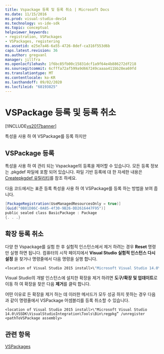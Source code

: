 ```yaml
---
title: Vspackage 등록 및 등록 취소 | Microsoft Docs
ms.date: 11/15/2016
ms.prod: visual-studio-dev14
ms.technology: vs-ide-sdk
ms.topic: conceptual
helpviewer_keywords:
- registration, VSPackages
- VSPackages, registering
ms.assetid: e25e7a46-6a55-4726-8def-ca316f553d6b
caps.latest.revision: 36
ms.author: gregvanl
manager: jillfra
ms.openlocfilehash: 1f6bc85fb00c15831dcf1a9f64e4b886272df218
ms.sourcegitcommit: 6cfffa72af599a9d667249caaaa411bb28ea69fd
ms.translationtype: MT
ms.contentlocale: ko-KR
ms.lasthandoff: 09/02/2020
ms.locfileid: "68193825"
---
```

# <a name="registering-and-unregistering-vspackages"></a>VSPackage 등록 및 등록 취소
[!INCLUDE[vs2017banner](../includes/vs2017banner.md)]

특성을 사용 하 여 VSPackage를 등록 하지만  
  
## <a name="registering-a-vspackage"></a>VSPackage 등록  
 특성을 사용 하 여 관리 되는 Vspackage의 등록을 제어할 수 있습니다. 모든 등록 정보는 .pkgdef 파일에 포함 되어 있습니다. 파일 기반 등록에 대 한 자세한 내용은 [Createpkgdef 유틸리티](../extensibility/internals/createpkgdef-utility.md)를 참조 하세요.  
  
 다음 코드에서는 표준 등록 특성을 사용 하 여 VSPackage를 등록 하는 방법을 보여 줍니다.  
  
```csharp  
[PackageRegistration(UseManagedResourcesOnly = true)]  
[Guid("0B81D86C-0A85-4f30-9B26-DD2616447F95")]  
public sealed class BasicPackage : Package  
{. . .}  
```  
  
## <a name="unregistering-an-extension"></a>확장 등록 취소  
 다양 한 Vspackage를 실험 한 후 실험적 인스턴스에서 제거 하려는 경우 **Reset** 명령만 실행 하면 됩니다. 컴퓨터의 시작 페이지에서 **Visual Studio 실험적 인스턴스 다시 설정** 을 찾거나 명령줄에서 다음 명령을 실행 합니다.  
  
```vb  
<location of Visual Studio 2015 install>\"Microsoft Visual Studio 14.0\VSSDK\VisualStudioIntegration\Tools\Bin\CreateExpInstance.exe" /Reset /VSInstance=14.0 /RootSuffix=Exp  
```  
  
 Visual Studio의 개발 인스턴스에 설치한 확장을 제거 하려면 **도구/확장 및 업데이트**로 이동 하 여 확장을 찾은 다음 **제거**를 클릭 합니다.  
  
 어떤 이유로 든 확장을 제거 하는 데 이러한 메서드가 모두 성공 하지 못하는 경우 다음과 같이 명령줄에서 VSPackage 어셈블리를 등록 취소할 수 있습니다.  
  
```  
<location of Visual Studio 2015 install>\"Microsoft Visual Studio 14.0\VSSDK\VisualStudioIntegration\Tools\Bin\regpkg” /unregister <pathToVSPackage assembly>  
```  
  
## <a name="see-also"></a>관련 항목  
 [VSPackages](../extensibility/internals/vspackages.md)
